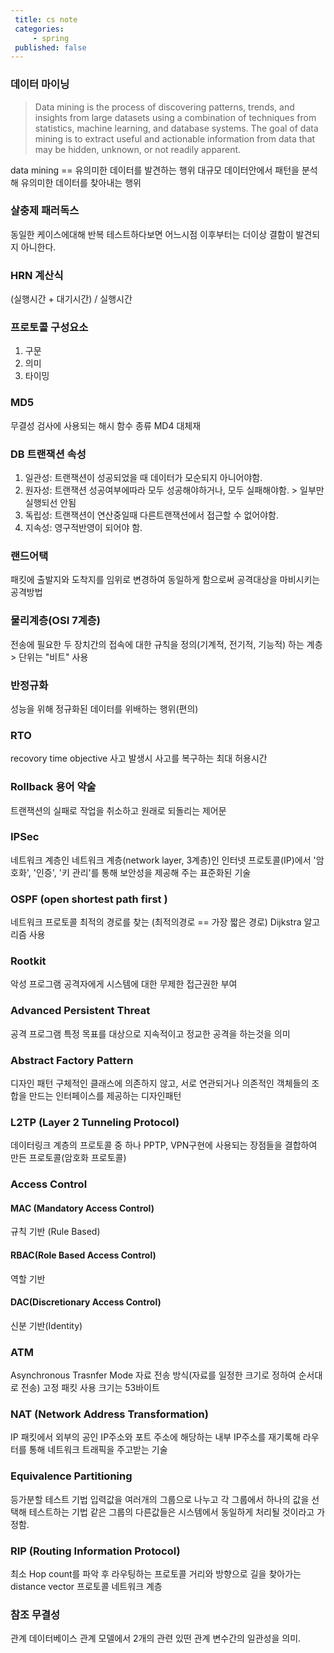 ```yaml
---
 title: cs note
 categories: 
     - spring
 published: false
---
```




### 데이터 마이닝
> Data mining is the process of discovering patterns, trends, and insights from large datasets using a combination of techniques from statistics, machine learning, and database systems. 
The goal of data mining is to extract useful and actionable information from data that may be hidden, unknown, or not readily apparent.

data mining == 유의미한 데이터를 발견하는 행위
대규모 데이터안에서 패턴을 분석해 유의미한 데이터를 찾아내는 행위

### 살충제 패러독스
동일한 케이스에대해 반복 테스트하다보면 어느시점 이후부터는 더이상 결함이 발견되지 아니한다.


### HRN 계산식 
(실행시간 + 대기시간) / 실행시간



### 프로토콜 구성요소 
1. 구문
2. 의미
3. 타이밍

### MD5
무결성 검사에 사용되는 해시 함수 종류 MD4 대체재


### DB 트랜잭션 속성 
1. 일관성: 트랜잭션이 성공되었을 때 데이터가 모순되지 아니어야함.
2. 원자성: 트랜잭션 성공여부에따라 모두 성공해야하거나, 모두 실패해야함. > 일부만 실행되선 안됨
3. 독립성: 트랜잭션이 연산중일때 다른트랜잭션에서 접근할 수 없어야함.
4. 지속성: 영구적반영이 되어야 함.


### 랜드어택
패킷에 출발지와 도착지를 임위로 변경하여 동일하게 함으로써 공격대상을 마비시키는 공격방법


### 물리계층(OSI 7계층)
전송에 필요한 두 장치간의 접속에 대한 규칙을 정의(기계적, 전기적, 기능적) 하는 계층 > 단위는 "비트" 사용


### 반정규화 
성능을 위해 정규화된 데이터를 위배하는 행위(편의)


### RTO
recovory time objective 
사고 발생시 사고를 복구하는 최대 허용시간



### Rollback 용어 약술 
트랜잭션의 실패로 작업을 취소하고 원래로 되돌리는 제어문

### IPSec
네트워크 계층인 
네트워크 계층(network layer, 3계층)인 인터넷 프로토콜(IP)에서 '암호화', '인증', '키 관리'를 통해 보안성을 제공해 주는 표준화된 기술


### OSPF (open shortest path first )
네트워크 프로토콜
최적의 경로를 찾는 (최적의경로 == 가장 짧은 경로)
Dijkstra 알고리즘 사용


### Rootkit
악성 프로그램
공격자에게 시스템에 대한 무제한 접근권한 부여 

### Advanced Persistent Threat
공격 프로그램
특정 목표를 대상으로 지속적이고 정교한 공격을 하는것을 의미



### Abstract Factory Pattern 
디자인 패턴 
구체적인 클래스에 의존하지 않고, 서로 연관되거나 의존적인 객체들의 조합을 만드는 인터페이스를 제공하는 디자인패턴




### L2TP (Layer 2 Tunneling Protocol)
데이터링크 계층의 프로토콜 중 하나
PPTP, VPN구현에 사용되는 장점들을 결합하여 만든 프로토콜(암호화 프로토콜)



### Access Control

#### MAC (Mandatory Access Control) 
규칙 기반 (Rule Based)

#### RBAC(Role Based Access Control)
역할 기반

#### DAC(Discretionary Access Control)
신분 기반(Identity)



### ATM 
Asynchronous Trasnfer Mode
자료 전송 방식(자료를 일정한 크기로 정하여 순서대로 전송)
고정 패킷 사용 크기는 53바이트


### NAT (Network Address Transformation)

IP 패킷에서 외부의 공인 IP주소와 포트 주소에 해당하는 내부 IP주소를 재기록해 
라우터를 통해 네트워크 트래픽을 주고받는 기술


### Equivalence Partitioning 
등가분할 테스트 기법
입력값을 여러개의 그룹으로 나누고 각 그룹에서 하나의 값을 선택해 테스트하는 기법
같은 그룹의 다른값들은 시스템에서 동일하게 처리될 것이라고 가정함.



### RIP (Routing Information Protocol)
최소 Hop count를 파악 후 라우팅하는 프로토콜
거리와 방향으로 길을 찾아가는 distance vector 프로토콜
네트워크 계층


### 참조 무결성 
관계 데이터베이스 관계 모델에서 2개의 관련 있떤 관계 변수간의 일관성을 의미.






















